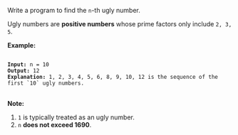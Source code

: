 Write a program to find the  `n`-th ugly number.

Ugly numbers are **positive numbers**  whose prime factors only include  `2, 3, 5`.

**Example:**
<pre>
<code>
<b>Input:</b> n = 10
<b>Output:</b> 12
<b>Explanation:</b> 1, 2, 3, 4, 5, 6, 8, 9, 10, 12 is the sequence of the first `10` ugly numbers.
</code>
</pre>
**Note:**

1.  `1`  is typically treated as an ugly number.
2.  `n`  **does not exceed 1690**.
